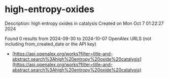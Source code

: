 # high-entropy-oxides
Description: high entropy oxides in catalysis
Created on Mon Oct  7 01:22:27 2024

Found 0 results from 2024-09-30 to 2024-10-07
OpenAlex URLS (not including from_created_date or the API key)
- [https://api.openalex.org/works?filter=title-and-abstract.search%3Ahigh%20entropy%20oxide%20catalysis](https://api.openalex.org/works?filter=title-and-abstract.search%3Ahigh%20entropy%20oxide%20catalysis)

